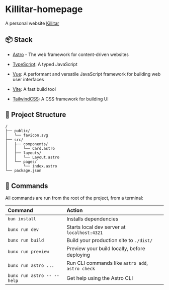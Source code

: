 # Killitar-homepage

A personal website [Killitar](https://killitar-homepage.vercel.app/)

## 📦 Stack

- [Astro](https://astro.build/) - The web framework for content-driven websites

- [TypeScript](https://www.typescriptlang.org/): A typed JavaScript

- [Vue](https://vuejs.org/): A performant and versatile JavaScript framework for building web user interfaces

- [Vite](https://vitejs.dev/): A fast build tool

- [TailwindCSS](https://tailwindcss.com/): A CSS framework for building UI

## 🚀 Project Structure

```text
/
├── public/
│   └── favicon.svg
├── src/
│   ├── components/
│   │   └── Card.astro
│   ├── layouts/
│   │   └── Layout.astro
│   └── pages/
│       └── index.astro
└── package.json
```

## 🧞 Commands

All commands are run from the root of the project, from a terminal:

| Command                    | Action                                           |
| :------------------------- | :----------------------------------------------- |
| `bun install`              | Installs dependencies                            |
| `bunx run dev`             | Starts local dev server at `localhost:4321`      |
| `bunx run build`           | Build your production site to `./dist/`          |
| `bunx run preview`         | Preview your build locally, before deploying     |
| `bunx run astro ...`       | Run CLI commands like `astro add`, `astro check` |
| `bunx run astro -- --help` | Get help using the Astro CLI                     |

